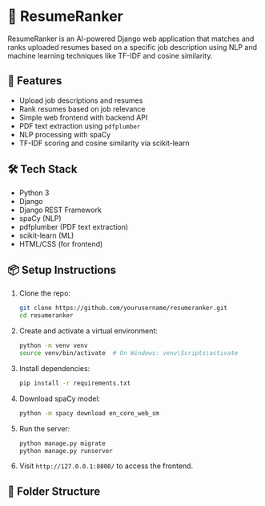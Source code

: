 # 📄 ResumeRanker

ResumeRanker is an AI-powered Django web application that matches and ranks uploaded resumes based on a specific job description using NLP and machine learning techniques like TF-IDF and cosine similarity.

## 🚀 Features

- Upload job descriptions and resumes
- Rank resumes based on job relevance
- Simple web frontend with backend API
- PDF text extraction using `pdfplumber`
- NLP processing with spaCy
- TF-IDF scoring and cosine similarity via scikit-learn

## 🛠 Tech Stack

- Python 3
- Django
- Django REST Framework
- spaCy (NLP)
- pdfplumber (PDF text extraction)
- scikit-learn (ML)
- HTML/CSS (for frontend)

## 📦 Setup Instructions

1. Clone the repo:
    ```bash
    git clone https://github.com/yourusername/resumeranker.git
    cd resumeranker
    ```

2. Create and activate a virtual environment:
    ```bash
    python -m venv venv
    source venv/bin/activate  # On Windows: venv\Scripts\activate
    ```

3. Install dependencies:
    ```bash
    pip install -r requirements.txt
    ```

4. Download spaCy model:
    ```bash
    python -m spacy download en_core_web_sm
    ```

5. Run the server:
    ```bash
    python manage.py migrate
    python manage.py runserver
    ```

6. Visit `http://127.0.0.1:8000/` to access the frontend.

## 📁 Folder Structure

